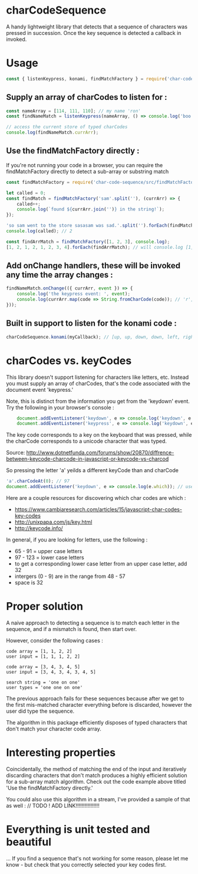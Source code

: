 # charCodeSequence

A handy lightweight library that detects that a sequence of characters was pressed in succession.
Once the key sequence is detected a callback in invoked.

# Usage

``` javascript 
const { listenKeypress, konami, findMatchFactory } = require('char-code-sequence');
```

## Supply an array of charCodes to listen for :

``` javascript 
const nameArray = [114, 111, 110]; // my name 'ron'
const findNameMatch = listenKeypress(nameArray, () => console.log('boo yah, typed the whole thing.')));

// access the current store of typed charCodes
console.log(findNameMatch.currArr);
```

## Use the findMatchFactory directly :

If you're not running your code in a browser, you can require the findMatchFactory directly to detect a sub-array or substring match

```javascript
const findMatchFactory = require('char-code-sequence/src/findMatchFactory');

let called = 0;
const findMatch = findMatchFactory('sam'.split(''), (currArr) => {
    called++;
    console.log(`found ${currArr.join('')} in the string!`);
});

'so sam went to the store sasasam was sad.'.split('').forEach(findMatch);
console.log(called); // 2

const findArrMatch = findMatchFactory([1, 2, 3], console.log);
[1, 2, 1, 2, 1, 2, 3, 4].forEach(findArrMatch); // will console.log [1, 2, 3] after the full sequence is used
```

## Add onChange handlers, these will be invoked any time the array changes :

``` javascript 
findNameMatch.onChange(({ currArr, event }) => {
    console.log('the keypress event: ', event);
    console.log(currArr.map(code => String.fromCharCode(code)); // 'r', 'o', 'n'
}));
```

## Built in support to listen for the konami code :

```javascript
charCodeSequence.konami(myCallback); // [up, up, down, down, left, right, left, right, 'b', 'a']
```


# charCodes vs. keyCodes

This library doesn't support listening for characters like letters, etc. 
Instead you must supply an array of charCodes, that's the code associated with the document event 'keypress.'

Note, this is distinct from the information you get from the 'keydown' event.
Try the following in your browser's console : 

```javascript
    document.addEventListener('keydown', e => console.log('keydown', e.which)); // logs the keyCode
    document.addEventListener('keypress', e => console.log('keydown', e.which)); // logs the charCode
```

The key code corresponds to a key on the keyboard that was pressed, while the charCode corresponds to a unicode character that was typed. 

Source: http://www.dotnetfunda.com/forums/show/20870/diffrence-between-keycode-charcode-in-javascript-or-keycode-vs-charcod

So pressing the letter 'a' yeilds a different keyCode than and charCode

```javascript
'a'.charCodeAt(0); // 97 
document.addEventListener('keydown', e => console.log(e.which)); // user types 'a', outputs 65
```

Here are a couple resources for discovering which char codes are which : 
- https://www.cambiaresearch.com/articles/15/javascript-char-codes-key-codes
- http://unixpapa.com/js/key.html
- http://keycode.info/

In general, if you are looking for letters, use the following : 

- 65 - 91 = upper case letters
- 97 - 123 = lower case letters
- to get a corresponding lower case letter from an upper case letter, add 32
- intergers (0 - 9) are in the range from 48 - 57
- space is 32


# Proper solution 

A naive approach to detecting a sequence is to match each letter in the sequence, and if a mismatch is found, then start over.

However, consider the following cases : 

```
code array = [1, 1, 2, 2]
user input = [1, 1, 1, 2, 2]

code array = [3, 4, 3, 4, 5]
user input = [3, 4, 3, 4, 3, 4, 5]

search string = 'one on one'
user types = 'one one on one'
```

The previous approach fails for these sequences because after we get to the first mis-matched character everything before is discarded, however the user did type the sequence. 

The algorithm in this package efficiently disposes of typed characters that don't match your character code array.

# Interesting properties 

Coincidentally, the method of matching the end of the input and iteratively discarding characters that don't match produces a highly efficient solution for a sub-array match algorithm.  Check out the code example above titled 'Use the findMatchFactory directly.' 

You could also use this algorithm in a stream, I've provided a sample of that as well : 
// TODO ! ADD LINK!!!!!!!!!!!!!!!!

# Everything is unit tested and beautiful

... If you find a sequence that's not working for some reason, please let me know - but check that you correctly selected your key codes first. 